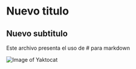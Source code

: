 # Nuevo titulo
## Nuevo subtitulo

Este archivo presenta el uso de # para markdown

![Image of Yaktocat](https://octodex.github.com/images/yaktocat.png)



